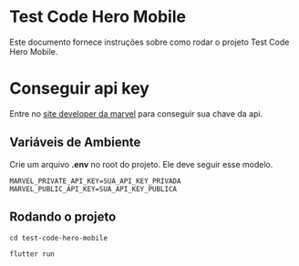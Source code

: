 # Test Code Hero Mobile

Este documento fornece instruções sobre como rodar o projeto Test Code Hero Mobile.

# Conseguir api key

Entre no [site developer da marvel](https://developer.marvel.com/) para conseguir sua chave da api.

## Variáveis de Ambiente

Crie um arquivo **.env** no root do projeto.
Ele deve seguir esse modelo.
```
MARVEL_PRIVATE_API_KEY=SUA_API_KEY_PRIVADA
MARVEL_PUBLIC_API_KEY=SUA_API_KEY_PUBLICA
```

## Rodando o projeto

```
cd test-code-hero-mobile
```
```
flutter run
```
